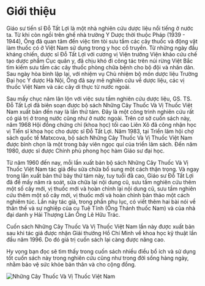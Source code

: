 # Giới thiệu

Giáo sư tiến sĩ Đỗ Tất Lợi là một nhà nghiên cứu dược liệu nổi tiếng ở nước ta. Từ khi còn ngồi trên ghế nhà trường Y Dược thời thuộc Pháp (1939 - 1944), Ông đã quan tâm đến việc tìm tòi sưu tầm các cây thuốc và động vật làm thuốc có ở Việt Nam sử dụng trong y học cổ truyền. Từ những ngày đầu kháng chiến, dược sĩ Đỗ Tất Lợi với cương vị Viện trưởng Viện khảo cứu chế tạo dược phẩm Cục quân y, đã chịu khó đi công tác trên núi rừng Việt Bắc tìm kiếm sưu tầm các cây thuốc phòng chữa bệnh cho bộ đội và nhân dân. Sau ngày hòa bình lập lại, với nhiệm vụ Chủ nhiệm bộ môn dược liệu Trường Đại học Y dược Hà Nội, Ông đã say mê nghiên cứu về dược liệu,  các vị thuốc Việt Nam và các cây di thực từ nước ngoài.

Sau mấy chục năm lăn lộn với việc sưu tầm nghiên cứu dược liệu, GS. TS. Đỗ Tất Lợi đã biên soạn được bộ sách Những Cây Thuốc Và Vị Thuốc Việt Nam xuất bản đến nay là lần thứ tám. Đây là một công trình nghiên cứu rất có giá trị ở trong nước cũng như ở nước ngoài. Trên cơ sở cuốn sách này, năm 1968 Hội đồng chứng chỉ (khoa học) tối cao Liên Xô đã công nhận học vị Tiến sĩ khoa học cho dược sĩ Đỗ Tất Lợi. Năm 1983, tại Triển lãm hội chợ sách quốc tế Matxcova, bộ sách Những Cây Thuốc Và Vị Thuốc Việt Nam được bình chọn là một trong bảy viên ngọc quí của triển lãm sách. Đến năm 1980, dược sĩ được Chính phủ phong học hàm Giáo sư đại học.

Từ năm 1960 đến nay, mỗi lần xuất bản bộ sách Những Cây Thuốc Và Vị Thuốc Việt Nam tác giả đều sửa chữa bổ sung một cách thận trọng. Và ngay trong lần xuất bản thứ bảy thứ tám này, tuy tuổi đã cao, Giáo sư Đỗ Tất Lợi đã để mấy năm rà soát, sửa chữa lại nội dung cũ, sưu tầm nghiên cứu thêm một số cây mới, vị thuốc mới và hoàn chỉnh lại nội dung cũ, sưu tầm nghiên cứu thêm một số cây mới, vị thuốc mới và hoàn chỉnh bản thảo một cách nghiêm túc. Lần này tác giả, trong phần phụ lục, có viết thêm hai bài nói về thân thế và sự nghiệp của cụ Tuệ Tĩnh (Ông Thánh thuốc Nam) và của nhà đại danh y Hải Thượng Lãn Ông Lê Hữu Trác.

Cuốn sách Những Cây Thuốc Và Vị Thuốc Việt Nam lần này được xuất bản sau khi tác giả được nhận Giải thưởng Hồ Chí Minh về khoa học kỹ thuật lần đầu năm 1996. Do đó giá trị cuốn sách lại càng được nâng cao.

Hy vọng bạn đọc sẽ tìm thấy trong cuốn sách nhiều điều bổ ích và sử dụng tốt cuốn sách này trong nghiên cứu cũng như trong đời sống hàng ngày, nhằm bảo vệ sức khỏe bản thân và cho cộng đồng.

![Những Cây Thuốc Và Vị Thuốc Việt Nam ](/imgs/do-tat-loi/cay-thuoc-va-vi-thuoc-viet-nam.jpg)
